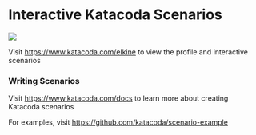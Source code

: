 # Interactive Katacoda Scenarios

[![](http://shields.katacoda.com/katacoda/elkine/count.svg)](https://www.katacoda.com/elkine "Get your profile on Katacoda.com")

Visit https://www.katacoda.com/elkine to view the profile and interactive scenarios

### Writing Scenarios
Visit https://www.katacoda.com/docs to learn more about creating Katacoda scenarios

For examples, visit https://github.com/katacoda/scenario-example
